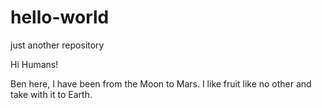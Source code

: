 # hello-world
just another repository

Hi Humans!

Ben here, I have been from the Moon to Mars.
I like fruit like no other and take with it to Earth.
